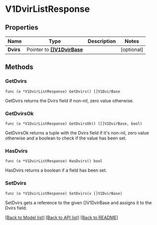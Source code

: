 # V1DvirListResponse

## Properties

Name | Type | Description | Notes
------------ | ------------- | ------------- | -------------
**Dvirs** | Pointer to [**[]V1DvirBase**](V1DvirBase.md) |  | [optional] 

## Methods

### GetDvirs

`func (o *V1DvirListResponse) GetDvirs() []V1DvirBase`

GetDvirs returns the Dvirs field if non-nil, zero value otherwise.

### GetDvirsOk

`func (o *V1DvirListResponse) GetDvirsOk() ([]V1DvirBase, bool)`

GetDvirsOk returns a tuple with the Dvirs field if it's non-nil, zero value otherwise
and a boolean to check if the value has been set.

### HasDvirs

`func (o *V1DvirListResponse) HasDvirs() bool`

HasDvirs returns a boolean if a field has been set.

### SetDvirs

`func (o *V1DvirListResponse) SetDvirs(v []V1DvirBase)`

SetDvirs gets a reference to the given []V1DvirBase and assigns it to the Dvirs field.


[[Back to Model list]](../README.md#documentation-for-models) [[Back to API list]](../README.md#documentation-for-api-endpoints) [[Back to README]](../README.md)


